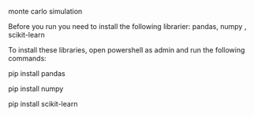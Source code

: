 ﻿monte carlo simulation
 
Before you run you need to install the following librarier: pandas, numpy , scikit-learn

To install these libraries, open powershell as admin and run the following commands:
 
 pip install pandas
 
 pip install numpy
 
 pip install scikit-learn
